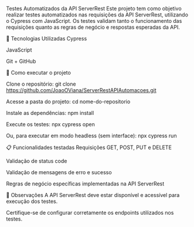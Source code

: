 Testes Automatizados da API ServerRest
Este projeto tem como objetivo realizar testes automatizados nas requisições da API ServerRest, utilizando o Cypress com JavaScript. Os testes validam tanto o funcionamento das requisições quanto as regras de negócio e respostas esperadas da API.

🧪 Tecnologias Utilizadas
Cypress

JavaScript

Git + GitHub

🚀 Como executar o projeto

Clone o repositório: git clone https://github.com/JoaoOViana/ServerRestAPIAutomacoes.git

Acesse a pasta do projeto: cd nome-do-repositorio

Instale as dependências: npm install

Execute os testes: npx cypress open

Ou, para executar em modo headless (sem interface): npx cypress run

📋 Funcionalidades testadas
Requisições GET, POST, PUT e DELETE

Validação de status code

Validação de mensagens de erro e sucesso

Regras de negócio específicas implementadas na API ServerRest

📌 Observações
A API ServerRest deve estar disponível e acessível para execução dos testes.

Certifique-se de configurar corretamente os endpoints utilizados nos testes.